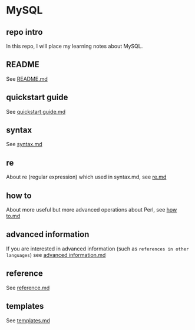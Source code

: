 # MySQL
## repo intro
In this repo, I will place my learning notes about MySQL.

## README
See [README.md](https://github.com/40843245/MySQL/blob/main/README.md)

## quickstart guide
See [quickstart guide.md](https://github.com/40843245/MySQL/blob/main/quickstart%20guide.md)

## syntax
See [syntax.md](https://github.com/40843245/Perl/blob/main/syntax.md)

## re
About re (regular expression) which used in syntax.md, see [re.md](https://github.com/40843245/Perl/blob/main/re.md)

## how to
About more useful but more advanced operations about Perl, see [how to.md](https://github.com/40843245/Perl/blob/main/how%20to/how%20to.md)

## advanced information
If you are interested in advanced information (such as `references in other languages`) see [advanced information.md](https://github.com/40843245/Perl/blob/main/advanced%20information.md)

## reference
See [reference.md](https://github.com/40843245/Perl/blob/main/reference/reference.md)

## templates
See [templates.md](https://github.com/40843245/Perl/blob/main/templates.md)
